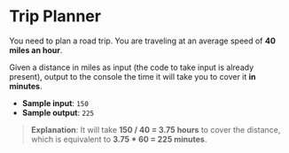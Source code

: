 # Trip Planner

You need to plan a road trip. You are traveling at an average speed of **40 miles an hour**.

Given a distance in miles as input (the code to take input is already present), output to the console the time it will take you to cover it **in minutes**.

- **Sample input**: `150`
- **Sample output**: `225`

> **Explanation**: It will take **150 / 40 = 3.75 hours** to cover the distance, which is equivalent to **3.75 * 60 = 225 minutes**.